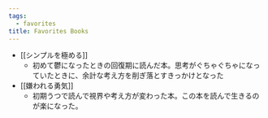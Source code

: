 ```yaml
---
tags:
  - favorites
title: Favorites Books
---
```

 
- [[シンプルを極める]]
	- 初めて鬱になったときの回復期に読んだ本。思考がぐちゃぐちゃになっていたときに、余計な考え方を削ぎ落とすきっかけとなった
- [[嫌われる勇気]]
	- 初期うつで読んで視界や考え方が変わった本。この本を読んで生きるのが楽になった。
